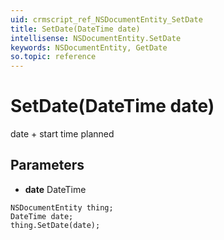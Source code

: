 ```yaml
---
uid: crmscript_ref_NSDocumentEntity_SetDate
title: SetDate(DateTime date)
intellisense: NSDocumentEntity.SetDate
keywords: NSDocumentEntity, GetDate
so.topic: reference
---
```


# SetDate(DateTime date)

date + start time planned

## Parameters

* **date** DateTime

```crmscript
NSDocumentEntity thing;
DateTime date;
thing.SetDate(date);
```

